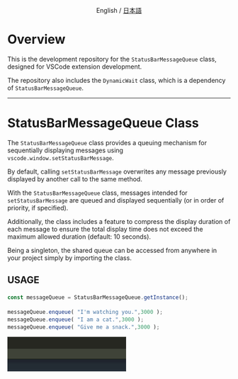 <p align="center">English / <a href="docs/README.ja.md">日本語</a></p>

# Overview

This is the development repository for the `StatusBarMessageQueue` class, designed for VSCode extension development. 

The repository also includes the `DynamicWait` class, which is a dependency of `StatusBarMessageQueue`.

---

# StatusBarMessageQueue Class

The `StatusBarMessageQueue` class provides a queuing mechanism for sequentially displaying messages using `vscode.window.setStatusBarMessage`.

By default, calling `setStatusBarMessage` overwrites any message previously displayed by another call to the same method. 

With the `StatusBarMessageQueue` class, messages intended for `setStatusBarMessage` are queued and displayed sequentially (or in order of priority, if specified). 

Additionally, the class includes a feature to compress the display duration of each message to ensure the total display time does not exceed the maximum allowed duration (default: 10 seconds).

Being a singleton, the shared queue can be accessed from anywhere in your project simply by importing the class.


## USAGE

```ts
const messageQueue = StatusBarMessageQueue.getInstance();

messageQueue.enqueue( "I'm watching you.",3000 );
messageQueue.enqueue( "I am a cat.",3000 );
messageQueue.enqueue( "Give me a snack.",3000 );
```

![I am cat demo](./docs/images/demo.gif)


